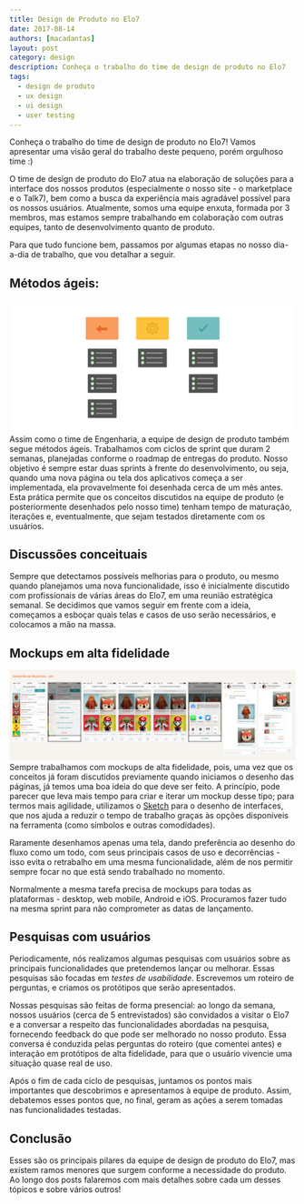```yaml
---
title: Design de Produto no Elo7
date: 2017-08-14
authors: [macadantas]
layout: post
category: design
description: Conheça o trabalho do time de design de produto no Elo7
tags:
  - design de produto
  - ux design
  - ui design
  - user testing
---
```


Conheça o trabalho do time de design de produto no Elo7! Vamos apresentar uma visão geral do trabalho deste pequeno, porém orgulhoso time :)

O time de design de produto do Elo7 atua na elaboração de soluções para a interface dos nossos produtos (especialmente o nosso site - o marketplace e o Talk7), bem como a busca da experiência mais agradável possível para os nossos usuários. Atualmente, somos uma equipe enxuta, formada por 3 membros, mas estamos sempre trabalhando em colaboração com outras equipes, tanto de desenvolvimento quanto de produto.

Para que tudo funcione bem, passamos por algumas etapas no nosso dia-a-dia de trabalho, que vou detalhar a seguir.

## Métodos ágeis:
![Métodos ágeis](../images/design-de-produto-no-elo7-1.png)
Assim como o time de Engenharia, a equipe de design de produto também segue métodos ágeis. Trabalhamos com ciclos de sprint que duram 2 semanas, planejadas conforme o roadmap de entregas do produto. Nosso objetivo é sempre estar duas sprints à frente do desenvolvimento, ou seja, quando uma nova página ou tela dos aplicativos começa a ser implementada, ela provavelmente foi desenhada cerca de um mês antes.
Esta prática permite que os conceitos discutidos na equipe de produto (e posteriormente desenhados pelo nosso time) tenham tempo de maturação, iterações e, eventualmente, que sejam testados diretamente com os usuários.

## Discussões conceituais
Sempre que detectamos possíveis melhorias para o produto, ou mesmo quando planejamos uma nova funcionalidade, isso é inicialmente discutido com profissionais de várias áreas do Elo7, em uma reunião estratégica semanal. Se decidimos que vamos seguir em frente com a ideia, começamos a esboçar quais telas e casos de uso serão necessários, e colocamos a mão na massa.

## Mockups em alta fidelidade
![Mockups em alta fidelidade](../images/design-de-produto-no-elo7-2.png)
Sempre trabalhamos com mockups de alta fidelidade, pois, uma vez que os conceitos já foram discutidos previamente quando iniciamos o desenho das páginas, já temos uma boa ideia do que deve ser feito. A princípio, pode parecer que leva mais tempo para criar e iterar um mockup desse tipo; para termos mais agilidade, utilizamos o [Sketch](https://www.sketchapp.com/) para o desenho de interfaces, que nos ajuda a reduzir o tempo de trabalho graças às opções disponíveis na ferramenta (como símbolos e outras comodidades).

Raramente desenhamos apenas uma tela, dando preferência ao desenho do fluxo como um todo, com seus principais casos de uso e decorrências - isso evita o retrabalho em uma mesma funcionalidade, além de nos permitir sempre focar no que está sendo trabalhado no momento.

Normalmente a mesma tarefa precisa de mockups para todas as plataformas - desktop, web mobile, Android e iOS. Procuramos fazer tudo na mesma sprint para não comprometer as datas de lançamento.

## Pesquisas com usuários
Periodicamente, nós realizamos algumas pesquisas com usuários sobre as principais funcionalidades que pretendemos lançar ou melhorar. Essas pesquisas são focadas em *testes de usabilidade*. Escrevemos um roteiro de perguntas, e criamos os protótipos que serão apresentados.

Nossas pesquisas são feitas de forma presencial: ao longo da semana, nossos usuários (cerca de 5 entrevistados) são convidados a visitar o Elo7 e a conversar a respeito das funcionalidades abordadas na pesquisa, fornecendo feedback do que pode ser melhorado no nosso produto. Essa conversa é conduzida pelas perguntas do roteiro (que comentei antes) e interação em protótipos de alta fidelidade, para que o usuário vivencie uma situação quase real de uso.

Após o fim de cada ciclo de pesquisas, juntamos os pontos mais importantes que descobrimos e apresentamos à equipe de produto. Assim, debatemos esses pontos que, no final, geram as ações a serem tomadas nas funcionalidades testadas.

## Conclusão
Esses são os principais pilares da equipe de design de produto do Elo7, mas existem ramos menores que surgem conforme a necessidade do produto. Ao longo dos posts falaremos com mais detalhes sobre cada um desses tópicos e sobre vários outros!

